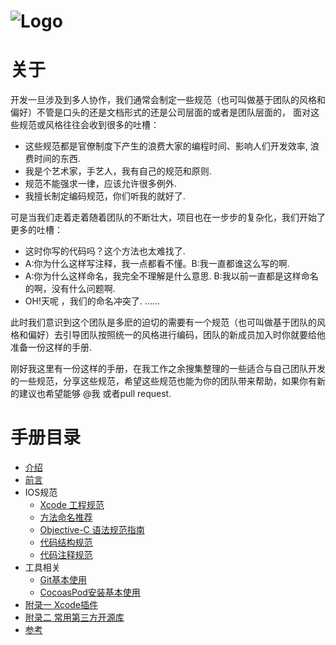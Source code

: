  ![Logo](https://github.com/roycms/IosCodeSpecification/blob/master/logo.png)
===

# 关于
开发一旦涉及到多人协作，我们通常会制定一些规范（也可叫做基于团队的风格和偏好）不管是口头的还是文档形式的还是公司层面的或者是团队层面的，
面对这些规范或风格往往会收到很多的吐槽：
 * 这些规范都是官僚制度下产生的浪费大家的编程时间、影响人们开发效率, 浪费时间的东西.
 * 我是个艺术家，手艺人，我有自己的规范和原则.
 * 规范不能强求一律，应该允许很多例外.
 * 我擅长制定编码规范，你们听我的就好了.
 
可是当我们走着走着随着团队的不断壮大，项目也在一步步的复杂化，我们开始了更多的吐槽：
 * 这时你写的代码吗？这个方法也太难找了.
 * A:你为什么这样写注释，我一点都看不懂。B:我一直都谁这么写的啊.
 * A:你为什么这样命名，我完全不理解是什么意思. B:我以前一直都是这样命名的啊，没有什么问题啊.
 * OH!天呢 ，我们的命名冲突了.
 ......

此时我们意识到这个团队是多麽的迫切的需要有一个规范（也可叫做基于团队的风格和偏好）去引导团队按照统一的风格进行编码，团队的新成员加入时你就要给他准备一份这样的手册.

刚好我这里有一份这样的手册，在我工作之余搜集整理的一些适合与自己团队开发的一些规范，分享这些规范，希望这些规范也能为你的团队带来帮助，如果你有新的建议也希望能够 @我 或者pull request.

# 手册目录

* [介绍](#introduce.md)
* [前言](why.md)
* IOS规范
    * [Xcode 工程规范](xcode-project.md)
    * [方法命名推荐](naming-methods.md)
    * [Objective-C 语法规范指南](objective-c-style-guide.md)
    * [代码结构规范](code-structure.md)
    * [代码注释规范](code-comments.md)
* 工具相关
    * [Git基本使用](git-basic.md)
    * [CocoasPod安装基本使用](cocoasPod-basic.md)
* [附录一 Xcode插件](Xcode_Plugins.md)
* [附录二 常用第三方开源库](Third_Party_Library.md)
* [参考](Reference.md)
